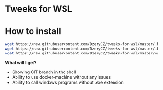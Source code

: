 # Tweeks for WSL

# How to install

```bash
wget https://raw.githubusercontent.com/DzeryCZ/tweeks-for-wsl/master/.bash_wsl -O -> ~/.bash_wsl
wget https://raw.githubusercontent.com/DzeryCZ/tweeks-for-wsl/master/.bashrc -O ->> ~/.bashrc
wget https://raw.githubusercontent.com/DzeryCZ/tweeks-for-wsl/master/wsl.conf -O -> sudo /etc/wsl.conf
```

**What will I get?**
- Showing GIT branch in the shell
- Ability to use docker-machine without any issues
- Ability to call windows programs without .exe extension